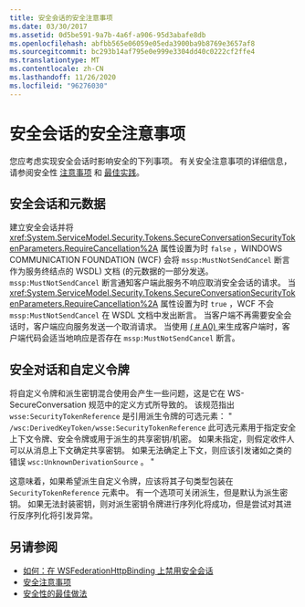 ```yaml
---
title: 安全会话的安全注意事项
ms.date: 03/30/2017
ms.assetid: 0d5be591-9a7b-4a6f-a906-95d3abafe8db
ms.openlocfilehash: abfbb565e06059e05eda3900ba9b8769e3657af8
ms.sourcegitcommit: bc293b14af795e0e999e3304dd40c0222cf2ffe4
ms.translationtype: MT
ms.contentlocale: zh-CN
ms.lasthandoff: 11/26/2020
ms.locfileid: "96276030"
---
```

# <a name="security-considerations-for-secure-sessions"></a>安全会话的安全注意事项

您应考虑实现安全会话时影响安全的下列事项。 有关安全注意事项的详细信息，请参阅安全性 [注意事项](security-considerations-in-wcf.md) 和 [最佳实践](best-practices-for-security-in-wcf.md)。  
  
## <a name="secure-sessions-and-metadata"></a>安全会话和元数据  

 建立安全会话并将 <xref:System.ServiceModel.Security.Tokens.SecureConversationSecurityTokenParameters.RequireCancellation%2A> 属性设置为时 `false` ，WINDOWS COMMUNICATION FOUNDATION (WCF) 会将 `mssp:MustNotSendCancel` 断言作为服务终结点的 WSDL) 文档 (的元数据的一部分发送。 `mssp:MustNotSendCancel` 断言通知客户端此服务不响应取消安全会话的请求。 当 <xref:System.ServiceModel.Security.Tokens.SecureConversationSecurityTokenParameters.RequireCancellation%2A> 属性设置为时 `true` ，WCF 不会 `mssp:MustNotSendCancel` 在 WSDL 文档中发出断言。 当客户端不再需要安全会话时，客户端应向服务发送一个取消请求。 当使用 [ ( # A0) ](../servicemodel-metadata-utility-tool-svcutil-exe.md)来生成客户端时，客户端代码会适当地响应是否存在 `mssp:MustNotSendCancel` 断言。  
  
## <a name="secure-conversations-and-custom-tokens"></a>安全对话和自定义令牌  

 将自定义令牌和派生密钥混合使用会产生一些问题，这是它在 WS-SecureConversation 规范中的定义方式所导致的。 该规范指出 `wsse:SecurityTokenReference` 是引用派生令牌的可选元素： " `/wsc:DerivedKeyToken/wsse:SecurityTokenReference` 此可选元素用于指定安全上下文令牌、安全令牌或用于派生的共享密钥/机密。 如果未指定，则假定收件人可以从消息上下文确定共享密钥。 如果无法确定上下文，则应该引发诸如之类的错误 `wsc:UnknownDerivationSource` 。 "  
  
 这意味着，如果希望派生自定义令牌，应该将其子句类型包装在 `SecurityTokenReference` 元素中。 有一个选项可关闭派生，但是默认为派生密钥。 如果无法封装密钥，则对派生密钥令牌进行序列化将成功，但是尝试对其进行反序列化将引发异常。  
  
## <a name="see-also"></a>另请参阅

- [如何：在 WSFederationHttpBinding 上禁用安全会话](how-to-disable-secure-sessions-on-a-wsfederationhttpbinding.md)
- [安全注意事项](security-considerations-in-wcf.md)
- [安全性的最佳做法](best-practices-for-security-in-wcf.md)

